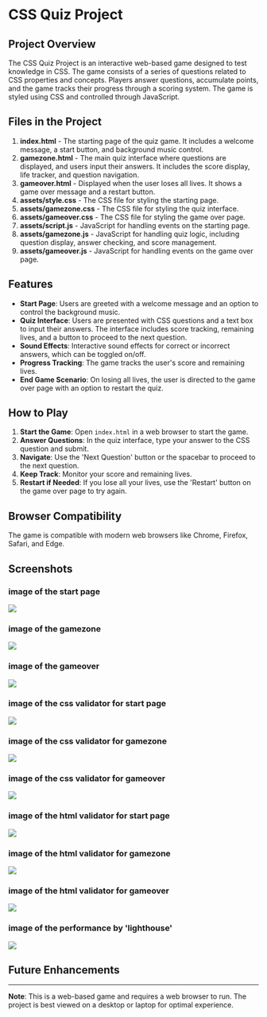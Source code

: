 # CSS Quiz Project

## Project Overview

The CSS Quiz Project is an interactive web-based game designed to test knowledge in CSS. The game consists of a series of questions related to CSS properties and concepts. Players answer questions, accumulate points, and the game tracks their progress through a scoring system. The game is styled using CSS and controlled through JavaScript.

## Files in the Project

1. **index.html** - The starting page of the quiz game. It includes a welcome message, a start button, and background music control.
2. **gamezone.html** - The main quiz interface where questions are displayed, and users input their answers. It includes the score display, life tracker, and question navigation.
3. **gameover.html** - Displayed when the user loses all lives. It shows a game over message and a restart button.
4. **assets/style.css** - The CSS file for styling the starting page.
5. **assets/gamezone.css** - The CSS file for styling the quiz interface.
6. **assets/gameover.css** - The CSS file for styling the game over page.
7. **assets/script.js** - JavaScript for handling events on the starting page.
8. **assets/gamezone.js** - JavaScript for handling quiz logic, including question display, answer checking, and score management.
9. **assets/gameover.js** - JavaScript for handling events on the game over page.

## Features

- **Start Page**: Users are greeted with a welcome message and an option to control the background music.
- **Quiz Interface**: Users are presented with CSS questions and a text box to input their answers. The interface includes score tracking, remaining lives, and a button to proceed to the next question.
- **Sound Effects**: Interactive sound effects for correct or incorrect answers, which can be toggled on/off.
- **Progress Tracking**: The game tracks the user's score and remaining lives.
- **End Game Scenario**: On losing all lives, the user is directed to the game over page with an option to restart the quiz.

## How to Play

1. **Start the Game**: Open `index.html` in a web browser to start the game.
2. **Answer Questions**: In the quiz interface, type your answer to the CSS question and submit.
3. **Navigate**: Use the 'Next Question' button or the spacebar to proceed to the next question.
4. **Keep Track**: Monitor your score and remaining lives.
5. **Restart if Needed**: If you lose all your lives, use the 'Restart' button on the game over page to try again.

## Browser Compatibility

The game is compatible with modern web browsers like Chrome, Firefox, Safari, and Edge.

## Screenshots

### image of the start page
![](assets/readme_images/start.png)
### image of the gamezone
![](assets/readme_images/gamezone.png)
### image of the gameover
![](assets/readme_images/gameover.png)
### image of the css validator for start page
![](assets/readme_images/css1.png)
### image of the css validator for gamezone
![](assets/readme_images/css2.png)
### image of the css validator for gameover
![](assets/readme_images/css3.png)
### image of the html validator for start page
![](assets/readme_images/html1.png)
### image of the html validator for gamezone
![](assets/readme_images/html2.png)
### image of the html validator for gameover
![](assets/readme_images/html3.png)
### image of the performance by 'lighthouse'
![](assets/readme_images/performance.png)

## Future Enhancements


---

**Note**: This is a web-based game and requires a web browser to run. The project is best viewed on a desktop or laptop for optimal experience.
